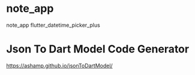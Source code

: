# note_app
 note_app
 flutter_datetime_picker_plus
# Json To Dart Model Code Generator
https://ashamp.github.io/jsonToDartModel/
